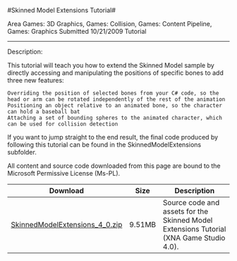 #Skinned Model Extensions Tutorial#

Area
Games: 3D Graphics, Games: Collision, Games: Content Pipeline, Games: Graphics
Submitted
10/21/2009
Tutorial

---

Description:

This tutorial will teach you how to extend the Skinned Model sample by directly accessing and manipulating the positions of specific bones to add three new features:

    Overriding the position of selected bones from your C# code, so the head or arm can be rotated independently of the rest of the animation
    Positioning an object relative to an animated bone, so the character can hold a baseball bat
    Attaching a set of bounding spheres to the animated character, which can be used for collision detection

If you want to jump straight to the end result, the final code produced by following this tutorial can be found in the SkinnedModelExtensions subfolder.


All content and source code downloaded from this page are bound to the Microsoft Permissive License (Ms-PL).


Download | Size | Description
---|---|---|
[SkinnedModelExtensions_4_0.zip](https://github.com/simondarksidej/XNAGameStudio/blob/master/Samples/SkinnedModelExtensions_4_0.zip?raw=true) | 9.51MB | Source code and assets for the Skinned Model Extensions Tutorial (XNA Game Studio 4.0). 